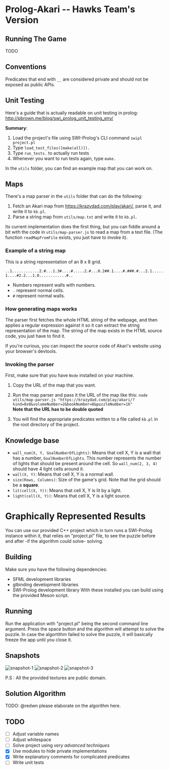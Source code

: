 # Prolog-Akari -- Hawks Team's Version

## Running The Game

TODO

## Conventions

Predicates that end with `__` are considered private and should not be exposed as public APIs.

## Unit Testing

Here's a guide that is actually readable on unit testing in prolog: http://pbrown.me/blog/swi_prolog_unit_testing_env/

**Summary**:

1. Load the project's file using SWI-Prolog's CLI command `swipl project.pl`
2. Type `load_test_files([make(all)]).`
3. Type `run_tests.` to actually run tests
4. Whenever you want to run tests again, type `make.`

In the `utils` folder, you can find an example map that you can work on.

## Maps

There's a map parser in the `utils` folder that can do the following:

1.  Fetch an Akari map from https://krazydad.com/play/akari/, parse it, and write it to `kb.pl`.
2.  Parse a string map from `utils/map.txt` and write it to `kb.pl`.

Its current implementation does the first thing, but you can fiddle around a bit with the code in `utils/map-parser.js` to read a map from a text file. (The function `readMapFromFile` exists, you just have to invoke it).

### Example of a string map

This is a string representation of an 8 x 8 grid.

`..1............2.#...1.3#....#.....2.#...0.2##.1....#.###.#...2.1.....1....#2.2...1.0............#..`

-   Numbers represent walls with numbers.
-   `.` represent normal cells.
-   `#` represent normal walls.

### How generating maps works

The parser first fetches the whole HTML string of the webpage, and then applies a regular expression against it so it can extract the string representation of the map. The string of the map exists in the HTML source code, you just have to find it.

If you're curious, you can inspect the source code of Akari's website using your browser's devtools.

### Invoking the parser

First, make sure that you have `Node` installed on your machine.

1.  Copy the URL of the map that you want.
2.  Run the map parser and pass it the URL of the map like this: `node utils/map-parser.js "https://krazydad.com/play/akari/?kind=8x8&volumeNumber=2&bookNumber=8&puzzleNumber=16"`  
    **Note that the URL has to be double quoted**

3.  You will find the appropriate predicates written to a file called `kb.pl` in the root directory of the project.

## Knowledge base

-   `wall_num(X, Y, GoalNumberOfLights)`: Means that cell X, Y is a wall that has a number, `GoalNumberOfLights`. This number represents the number of lights that should be present around the cell. So `wall_num(2, 3, 4)` should have 4 light cells around it.
-   `wall(X, Y)`: Means that cell X, Y is a normal wall.
-   `size(Rows, Columns)`: Size of the game's grid. Note that the grid should be a **square**.
-   `lit(cell(X, Y))`: Means that cell X, Y is lit by a light.
-   `light(cell(X, Y))`: Means that cell X, Y is a light source.

# Graphically Represented Results
You can use our provided C++ project which in turn runs a SWI-Prolog instance within it, that relies on "project.pl" file, to see the puzzle before and after -if the algorithm could solve- solving.
## Building
Make sure you have the following dependencies:
- SFML development libraries
- glbinding development libraries
- SWI-Prolog development library
With these installed you can build using the provided Meson script.
## Running
Run the application with "project.pl" being the second command line argument.
Press the space button and the algorithm will attempt to solve the puzzle.
In case the algortithm failed to solve the puzzle, it will basically freeze the app until you close it.
## Snapshots
![snapshot-1](Snapshots/Snapshot-1.png)
![snapshot-2](Snapshots/Snapshot-2.png)
![snapshot-3](Snapshots/Snapshot-3.png)

P.S : All the provided textures are public domain.

## Solution Algorithm

TODO: @redwn please elaborate on the algorithm here.

## TODO

-   [ ] Adjust variable names
-   [ ] Adjust whitespace
-   [ ] Solve project using _very advanced techniques_
-   [x] Use modules to hide private implementations
-   [x] Write explanatory comments for complicated predicates
-   [ ] Write unit tests
